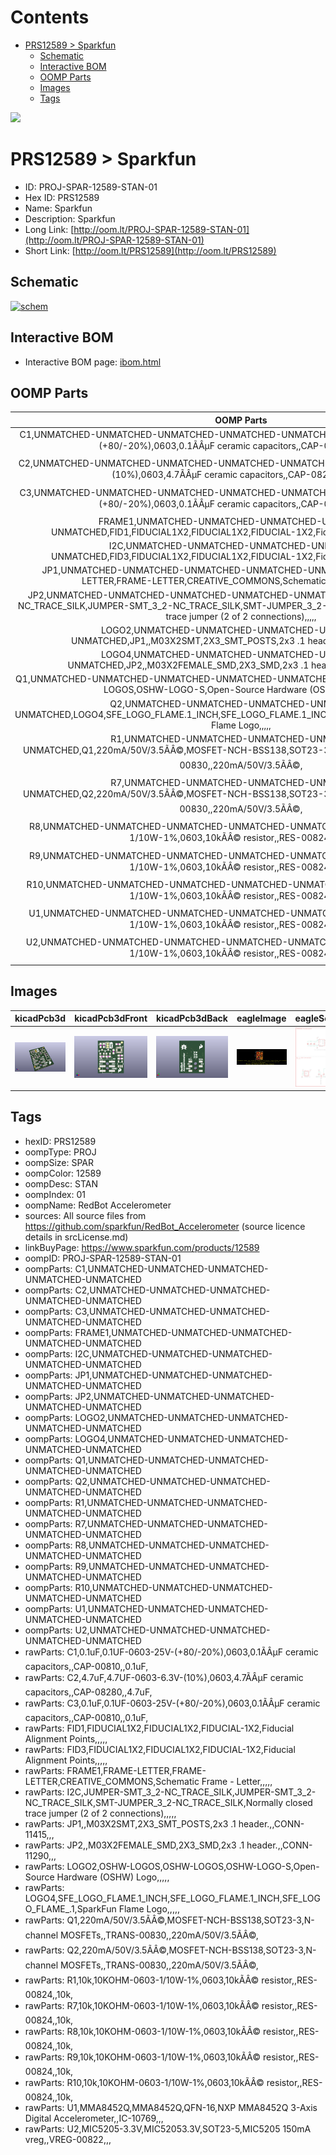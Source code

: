 



Contents
========

* [PRS12589 > Sparkfun](#prs12589--sparkfun)
	* [Schematic](#schematic)
	* [Interactive BOM](#interactive-bom)
	* [OOMP Parts](#oomp-parts)
	* [Images](#images)
	* [Tags](#tags)
  
![][im]
# PRS12589 > Sparkfun

- ID: PROJ-SPAR-12589-STAN-01
- Hex ID: PRS12589
- Name: Sparkfun
- Description: Sparkfun
- Long Link: [http://oom.lt/PROJ-SPAR-12589-STAN-01](http://oom.lt/PROJ-SPAR-12589-STAN-01)
- Short Link: [http://oom.lt/PRS12589](http://oom.lt/PRS12589)

## Schematic
  
[![schem](eagleSchemImage.png)](eagleSchemImage.png)
## Interactive BOM

- Interactive BOM page: [ibom.html](https://htmlpreview.github.io/?https://github.com/oomlout/oomlout_OOMP_projects/blob/main/PROJ-SPAR-12589-STAN-01/kicad/bom/ibom.html)

## OOMP Parts
  

|OOMP Parts|
| :---: |
|C1,UNMATCHED-UNMATCHED-UNMATCHED-UNMATCHED-UNMATCHED,C1,0.1uF,0.1UF-0603-25V-(+80/-20%),0603,0.1ÃÂµF ceramic capacitors,,CAP-00810,,0.1uF,|
|C2,UNMATCHED-UNMATCHED-UNMATCHED-UNMATCHED-UNMATCHED,C2,4.7uF,4.7UF-0603-6.3V-(10%),0603,4.7ÃÂµF ceramic capacitors,,CAP-08280,,4.7uF,|
|C3,UNMATCHED-UNMATCHED-UNMATCHED-UNMATCHED-UNMATCHED,C3,0.1uF,0.1UF-0603-25V-(+80/-20%),0603,0.1ÃÂµF ceramic capacitors,,CAP-00810,,0.1uF,|
|FRAME1,UNMATCHED-UNMATCHED-UNMATCHED-UNMATCHED-UNMATCHED,FID1,FIDUCIAL1X2,FIDUCIAL1X2,FIDUCIAL-1X2,Fiducial Alignment Points,,,,,|
|I2C,UNMATCHED-UNMATCHED-UNMATCHED-UNMATCHED-UNMATCHED,FID3,FIDUCIAL1X2,FIDUCIAL1X2,FIDUCIAL-1X2,Fiducial Alignment Points,,,,,|
|JP1,UNMATCHED-UNMATCHED-UNMATCHED-UNMATCHED-UNMATCHED,FRAME1,FRAME-LETTER,FRAME-LETTER,CREATIVE_COMMONS,Schematic Frame - Letter,,,,,|
|JP2,UNMATCHED-UNMATCHED-UNMATCHED-UNMATCHED-UNMATCHED,I2C,JUMPER-SMT_3_2-NC_TRACE_SILK,JUMPER-SMT_3_2-NC_TRACE_SILK,SMT-JUMPER_3_2-NC_TRACE_SILK,Normally closed trace jumper (2 of 2 connections),,,,,|
|LOGO2,UNMATCHED-UNMATCHED-UNMATCHED-UNMATCHED-UNMATCHED,JP1,,M03X2SMT,2X3_SMT_POSTS,2x3 .1 header.,,CONN-11415,,,|
|LOGO4,UNMATCHED-UNMATCHED-UNMATCHED-UNMATCHED-UNMATCHED,JP2,,M03X2FEMALE_SMD,2X3_SMD,2x3 .1 header.,,CONN-11290,,,|
|Q1,UNMATCHED-UNMATCHED-UNMATCHED-UNMATCHED-UNMATCHED,LOGO2,OSHW-LOGOS,OSHW-LOGOS,OSHW-LOGO-S,Open-Source Hardware (OSHW) Logo,,,,,|
|Q2,UNMATCHED-UNMATCHED-UNMATCHED-UNMATCHED-UNMATCHED,LOGO4,SFE_LOGO_FLAME.1_INCH,SFE_LOGO_FLAME.1_INCH,SFE_LOGO_FLAME_.1,SparkFun Flame Logo,,,,,|
|R1,UNMATCHED-UNMATCHED-UNMATCHED-UNMATCHED-UNMATCHED,Q1,220mA/50V/3.5ÃÂ©,MOSFET-NCH-BSS138,SOT23-3,N-channel MOSFETs,,TRANS-00830,,220mA/50V/3.5ÃÂ©,|
|R7,UNMATCHED-UNMATCHED-UNMATCHED-UNMATCHED-UNMATCHED,Q2,220mA/50V/3.5ÃÂ©,MOSFET-NCH-BSS138,SOT23-3,N-channel MOSFETs,,TRANS-00830,,220mA/50V/3.5ÃÂ©,|
|R8,UNMATCHED-UNMATCHED-UNMATCHED-UNMATCHED-UNMATCHED,R1,10k,10KOHM-0603-1/10W-1%,0603,10kÃÂ© resistor,,RES-00824,,10k,|
|R9,UNMATCHED-UNMATCHED-UNMATCHED-UNMATCHED-UNMATCHED,R7,10k,10KOHM-0603-1/10W-1%,0603,10kÃÂ© resistor,,RES-00824,,10k,|
|R10,UNMATCHED-UNMATCHED-UNMATCHED-UNMATCHED-UNMATCHED,R8,10k,10KOHM-0603-1/10W-1%,0603,10kÃÂ© resistor,,RES-00824,,10k,|
|U1,UNMATCHED-UNMATCHED-UNMATCHED-UNMATCHED-UNMATCHED,R9,10k,10KOHM-0603-1/10W-1%,0603,10kÃÂ© resistor,,RES-00824,,10k,|
|U2,UNMATCHED-UNMATCHED-UNMATCHED-UNMATCHED-UNMATCHED,R10,10k,10KOHM-0603-1/10W-1%,0603,10kÃÂ© resistor,,RES-00824,,10k,|

## Images
  
  

|kicadPcb3d|kicadPcb3dFront|kicadPcb3dBack|eagleImage|eagleSchemImage|
| :---: | :---: | :---: | :---: | :---: |
|[![kicadPcb3d](kicadPcb3d_140.png)](kicadPcb3d.png)|[![kicadPcb3dFront](kicadPcb3dFront_140.png)](kicadPcb3dFront.png)|[![kicadPcb3dBack](kicadPcb3dBack_140.png)](kicadPcb3dBack.png)|[![eagleImage](eagleImage_140.png)](eagleImage.png)|[![eagleSchemImage](eagleSchemImage_140.png)](eagleSchemImage.png)|

## Tags

- hexID: PRS12589
- oompType: PROJ
- oompSize: SPAR
- oompColor: 12589
- oompDesc: STAN
- oompIndex: 01
- oompName: RedBot Accelerometer
- sources: All source files from https://github.com/sparkfun/RedBot_Accelerometer (source licence details in srcLicense.md)
- linkBuyPage: https://www.sparkfun.com/products/12589
- oompID: PROJ-SPAR-12589-STAN-01
- oompParts: C1,UNMATCHED-UNMATCHED-UNMATCHED-UNMATCHED-UNMATCHED
- oompParts: C2,UNMATCHED-UNMATCHED-UNMATCHED-UNMATCHED-UNMATCHED
- oompParts: C3,UNMATCHED-UNMATCHED-UNMATCHED-UNMATCHED-UNMATCHED
- oompParts: FRAME1,UNMATCHED-UNMATCHED-UNMATCHED-UNMATCHED-UNMATCHED
- oompParts: I2C,UNMATCHED-UNMATCHED-UNMATCHED-UNMATCHED-UNMATCHED
- oompParts: JP1,UNMATCHED-UNMATCHED-UNMATCHED-UNMATCHED-UNMATCHED
- oompParts: JP2,UNMATCHED-UNMATCHED-UNMATCHED-UNMATCHED-UNMATCHED
- oompParts: LOGO2,UNMATCHED-UNMATCHED-UNMATCHED-UNMATCHED-UNMATCHED
- oompParts: LOGO4,UNMATCHED-UNMATCHED-UNMATCHED-UNMATCHED-UNMATCHED
- oompParts: Q1,UNMATCHED-UNMATCHED-UNMATCHED-UNMATCHED-UNMATCHED
- oompParts: Q2,UNMATCHED-UNMATCHED-UNMATCHED-UNMATCHED-UNMATCHED
- oompParts: R1,UNMATCHED-UNMATCHED-UNMATCHED-UNMATCHED-UNMATCHED
- oompParts: R7,UNMATCHED-UNMATCHED-UNMATCHED-UNMATCHED-UNMATCHED
- oompParts: R8,UNMATCHED-UNMATCHED-UNMATCHED-UNMATCHED-UNMATCHED
- oompParts: R9,UNMATCHED-UNMATCHED-UNMATCHED-UNMATCHED-UNMATCHED
- oompParts: R10,UNMATCHED-UNMATCHED-UNMATCHED-UNMATCHED-UNMATCHED
- oompParts: U1,UNMATCHED-UNMATCHED-UNMATCHED-UNMATCHED-UNMATCHED
- oompParts: U2,UNMATCHED-UNMATCHED-UNMATCHED-UNMATCHED-UNMATCHED
- rawParts: C1,0.1uF,0.1UF-0603-25V-(+80/-20%),0603,0.1ÃÂµF ceramic capacitors,,CAP-00810,,0.1uF,
- rawParts: C2,4.7uF,4.7UF-0603-6.3V-(10%),0603,4.7ÃÂµF ceramic capacitors,,CAP-08280,,4.7uF,
- rawParts: C3,0.1uF,0.1UF-0603-25V-(+80/-20%),0603,0.1ÃÂµF ceramic capacitors,,CAP-00810,,0.1uF,
- rawParts: FID1,FIDUCIAL1X2,FIDUCIAL1X2,FIDUCIAL-1X2,Fiducial Alignment Points,,,,,
- rawParts: FID3,FIDUCIAL1X2,FIDUCIAL1X2,FIDUCIAL-1X2,Fiducial Alignment Points,,,,,
- rawParts: FRAME1,FRAME-LETTER,FRAME-LETTER,CREATIVE_COMMONS,Schematic Frame - Letter,,,,,
- rawParts: I2C,JUMPER-SMT_3_2-NC_TRACE_SILK,JUMPER-SMT_3_2-NC_TRACE_SILK,SMT-JUMPER_3_2-NC_TRACE_SILK,Normally closed trace jumper (2 of 2 connections),,,,,
- rawParts: JP1,,M03X2SMT,2X3_SMT_POSTS,2x3 .1 header.,,CONN-11415,,,
- rawParts: JP2,,M03X2FEMALE_SMD,2X3_SMD,2x3 .1 header.,,CONN-11290,,,
- rawParts: LOGO2,OSHW-LOGOS,OSHW-LOGOS,OSHW-LOGO-S,Open-Source Hardware (OSHW) Logo,,,,,
- rawParts: LOGO4,SFE_LOGO_FLAME.1_INCH,SFE_LOGO_FLAME.1_INCH,SFE_LOGO_FLAME_.1,SparkFun Flame Logo,,,,,
- rawParts: Q1,220mA/50V/3.5ÃÂ©,MOSFET-NCH-BSS138,SOT23-3,N-channel MOSFETs,,TRANS-00830,,220mA/50V/3.5ÃÂ©,
- rawParts: Q2,220mA/50V/3.5ÃÂ©,MOSFET-NCH-BSS138,SOT23-3,N-channel MOSFETs,,TRANS-00830,,220mA/50V/3.5ÃÂ©,
- rawParts: R1,10k,10KOHM-0603-1/10W-1%,0603,10kÃÂ© resistor,,RES-00824,,10k,
- rawParts: R7,10k,10KOHM-0603-1/10W-1%,0603,10kÃÂ© resistor,,RES-00824,,10k,
- rawParts: R8,10k,10KOHM-0603-1/10W-1%,0603,10kÃÂ© resistor,,RES-00824,,10k,
- rawParts: R9,10k,10KOHM-0603-1/10W-1%,0603,10kÃÂ© resistor,,RES-00824,,10k,
- rawParts: R10,10k,10KOHM-0603-1/10W-1%,0603,10kÃÂ© resistor,,RES-00824,,10k,
- rawParts: U1,MMA8452Q,MMA8452Q,QFN-16,NXP MMA8452Q 3-Axis Digital Accelerometer,,IC-10769,,,
- rawParts: U2,MIC5205-3.3V,MIC52053.3V,SOT23-5,MIC5205 150mA vreg,,VREG-00822,,,



[im]: kicadPcb3d_450.png

